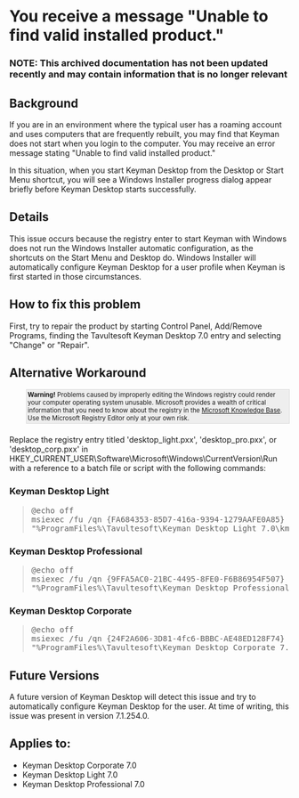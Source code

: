 # You receive a message "Unable to find valid installed product."

### **NOTE**: This archived documentation has not been updated recently and may contain information that is no longer relevant


<h2>Background</h2>

<p>If you are in an environment where the typical user has a roaming account and uses computers that are frequently rebuilt, you may find that Keyman does not start when you login to the computer.  You may receive an error message stating "Unable to find valid installed product."</p>

<p>In this situation, when you start Keyman Desktop from the Desktop or Start Menu shortcut, you will see a Windows Installer progress dialog appear briefly before Keyman Desktop starts successfully.</p>

<h2>Details</h2>

<p>This issue occurs because the registry enter to start Keyman with Windows does not run the Windows Installer automatic configuration, as the shortcuts on the Start Menu and Desktop do.  Windows Installer will automatically configure Keyman Desktop for a user profile when Keyman is first started in those circumstances.</p>

<h2>How to fix this problem</h2>

<p>First, try to repair the product by starting Control Panel, Add/Remove Programs, finding the Tavultesoft Keyman Desktop 7.0 entry and selecting "Change" or "Repair".</p>

<h2>Alternative Workaround</h2>

<div style='background:#eee; border:1px solid #ddd;margin:10px 0px 20px 30px; padding:2px;'>
<dt style='font-size:.8em'><b>Warning!</b> Problems caused by improperly editing the Windows registry could render your computer operating system unusable. Microsoft provides a wealth of critical information that you need to know about the registry in the <a href='http://support.microsoft.com/support'>Microsoft Knowledge Base</a>.</dt>

<dt style='font-size:.8em'>Use the Microsoft Registry Editor only at your own risk.</dt>
</div>

<p>Replace the registry entry titled 'desktop_light.pxx', 'desktop_pro.pxx', or 'desktop_corp.pxx' in HKEY_CURRENT_USER\Software\Microsoft\Windows\CurrentVersion\Run with a reference to a batch file or script with the following commands:</p>

<h3>Keyman Desktop Light</h3>

<blockquote><pre>
@echo off
msiexec /fu /qn {FA684353-85D7-416a-9394-1279AAFE0A85}
"%ProgramFiles%\Tavultesoft\Keyman Desktop Light 7.0\kmshell.exe"
</pre></blockquote>

<h3>Keyman Desktop Professional</h3>

<blockquote><pre>
@echo off
msiexec /fu /qn {9FFA5AC0-21BC-4495-8FE0-F6B86954F507}
"%ProgramFiles%\Tavultesoft\Keyman Desktop Professional 7.0\kmshell.exe"
</pre></blockquote>

<h3>Keyman Desktop Corporate</h3>

<blockquote><pre>
@echo off
msiexec /fu /qn {24F2A606-3D81-4fc6-BBBC-AE48ED128F74}
"%ProgramFiles%\Tavultesoft\Keyman Desktop Corporate 7.0\kmshell.exe"
</pre></blockquote>

<h2>Future Versions</h2>

<p>A future version of Keyman Desktop will detect this issue and try to automatically configure Keyman Desktop for the user.  At time of writing, this issue was present in version 7.1.254.0.</p>

## Applies to:
 * Keyman Desktop Corporate 7.0
 * Keyman Desktop Light 7.0
 * Keyman Desktop Professional 7.0
